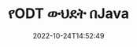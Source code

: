 ---
############################# Static ############################
layout: "auto-gen-merge"
date: 2022-10-24T14:52:49
draft: false
otherformats: otp ott pdf pps ppsx ppt pptx rtf tex vdx vsdm vsdx vssm vssx vstm vstx

############################# Head ############################
head_title: "ODT ፋይሎችን በJava እና J2SE ሰነዶች ውህደት ኤፒአይ አዋህድ"
head_description: "የሰነዶች ውህደት ኤፒአይን በመጠቀም ብዙ ODT ፋይሎችን በጃቫ ውስጥ ያዋህዱ ከሁሉም ውሂብ፣ ቅጥ እና ቅርጸት እንደ ምንጭ ሰነዶች።"

############################# Header ############################
title: "የODT ውህደት በJava"
description: "ODTን ከጥቂት የJava ኮድ መስመሮች ጋር አዋህድ።"
bg_image: "https://cms.admin.containerize.com/templates/aspose/App_Themes/V3/images/bg/header1.png"
bg_overlay: false
button:
    enable: true
    icon: "fas fa-arrow-down"
    label: "ነጻ ሙከራ ያውርዱ"
    link: "https://downloads.groupdocs.com/merger/java"

############################# SubMenu ############################
submenu:
    enable: true

    left:
        img_alt: "GroupDocs.Merger for Java"
        image: "https://cms.admin.containerize.com/templates/groupdocs/images/product-logos/90x90-noborder/groupdocs-merger-java.png"
        product: "GroupDocs.Merger"
        platform: "Java"

    middle:
        button:

            # button loop
            - link: "https://apireference.groupdocs.com/merger/java"
              text: "የኤፒአይ ማጣቀሻ"

            # button loop
            - link: "https://github.com/groupdocs-merger"
              text: "የኮድ ምሳሌዎች"

            # button loop
            - link: "https://products.groupdocs.app/merger/family"
              text: "የቀጥታ ማሳያዎች"

            # button loop
            - link: "https://purchase.groupdocs.com/pricing/merger/java"
              text: "የዋጋ አሰጣጥ"

    right:
        link_download: "https://downloads.groupdocs.com/merger"
        link_learn: "https://docs.groupdocs.com/merger/java"
        link_buy: "https://purchase.groupdocs.com"

############################# About ############################
about:
    enable: true
    title: "ስለ GroupDocs.Merger for Java ኤፒአይ"
    content: |
        [GroupDocs.Merger for Java](/am/merger/java/) በርካታ ፒዲኤፍ፣ ማይክሮሶፍት ኦፊስ (Word፣ Excel፣ PowerPoint፣ OneNote)፣ OpenDocument፣ HTML፣ ምስሎች እና ለማዋሃድ ምቹ መፍትሄ ይሰጣል። ብዙ ሌሎች ሰነዶች በJava መተግበሪያዎች ውስጥ ወደ አንድ ፋይል። GroupDocs.Merger ODT ሰነዶችን ለማዋሃድ ስለተፈቀደልዎት ብዙ ጥረት ይቆጥብልዎታል - ምንም የሶስተኛ ወገን ሶፍትዌር፣ ዴስክቶፕ መተግበሪያዎች ወይም ተሰኪዎች መጫን አያስፈልግም። አሁን ጊዜዎን ማባከን እና ፋይሎችን በእጅ ማዋሃድ አስፈላጊ አይደለም! የቡድን ሰነዶች ተልእኮ ምርጡን ጥራት ያለው ማቅረብ እና የሰነድ ማቀነባበሪያ የስራ ሂደቶችን ቀላል ማድረግ ነው።
        
        GroupDocs.Merger API የፋይል ውህደት ባህሪያትን ለሚፈልጉ የድርጅት መፍትሄዎች ትክክለኛ ምርጫ ነው። እነዚህ ኤፒአይዎች በሁሉም ዋና ስርዓተ ክወናዎች እና መድረኮች J2SE 7.0 (1.7), J2SE 8.0 (1.8), Java 10ን ጨምሮ በደንብ ይደገፋሉ።

############################# Steps ############################
steps:
    enable: true
    title_left: "በJava ውስጥ ብዙ ODT ፋይሎችን አዋህድ"
    content_left: |
        [GroupDocs.Merger for Java](/am/merger/java) ጥቂት ቀላል ደረጃዎችን በመተግበር ለጃቫ ገንቢዎች ብዙ ODT ፋይሎችን ማዋሃድ ቀላል ያደርገዋል።
        
        * የ **Merger** ምሳሌ ይፍጠሩ እና የምንጭ ሰነድ መንገድን እንደ ግንበኛ መለኪያ ያስተላልፉ።
        * ወደ **Merger** ክፍል ይደውሉ እና የሁለተኛውን የምንጭ ሰነድ መንገድ ይለፉ።
        * የተዋሃደውን ሰነድ ለማስቀመጥ ወደ **Merger** ክፍል ይደውሉ።

    title_right: "የስርዓት መስፈርቶች"
    content_right: |
        GroupDocs.Merger for Java ኤፒአይዎች በሁሉም ዋና መድረኮች እና ስርዓተ ክወናዎች ላይ ይደገፋሉ። ከዚህ በታች ያለውን ኮድ ከመተግበሩ በፊት፣ እባክዎ በስርዓትዎ ላይ የሚከተሉት ቅድመ ሁኔታዎች እንዳሉዎት ያረጋግጡ።

        * ስርዓተ ክወናዎች-ማይክሮሶፍት ዊንዶውስ ፣ ሊኑክስ ፣ ማክኦኤስ
        * የልማት አካባቢ፡ NetBeans, IntelliJ IDEA, Eclipse
        * ማዕቀፎች: J2SE 7.0 (1.7), J2SE 8.0 (1.8), Java 10
        * የቅርብ ጊዜውን የGroupDocs.Merger for Java ስሪት ከ[Maven](https://repository.groupdocs.com/webapp/#/artifacts/browse/tree/General/repo/com/groupdocs/groupdocs-merger) ያውርዱ
         
    code: |
     {{% merger/additional-styles %}}
     {{< merger/code-merger title="የJava ምሳሌ ኮድን በመጠቀም ODT ፋይሎችን እንዴት እንደሚዋሃድ">}}

        ```java    
        // GroupDocs.Merger ለጃቫ ኤፒአይን በመጠቀም ODT ፋይሎችን አዋህድ
        // የፈጣን ውህደት ከግቤት ODT ሰነድ ጋር
        Merger merger = new Merger("input_1.odt");

        // የመቀላቀል ዘዴን ይደውሉ የውህደት ክፍል ምሳሌ እና የሁለተኛ ምንጭ ሰነድ መንገድን ይለፉ
        merger.join("input_2.odt");
    
        // የተዋሃደ ሰነድ ለማስቀመጥ የመዋህድ ክፍል ምሳሌ ቁጠባ ዘዴን ይደውሉ
        merger.save("merged-file.odt"); 
        ```
     {{< /merger/code-merger >}}

############################# Demos ############################
demos:
    enable: true
    title: "የቀጥታ ማሳያዎች - ሰነዶችን ለማዋሃድ የመስመር ላይ መተግበሪያ"
    content: |
       [GroupDocs.Merger Live Demos](https://products.groupdocs.app/merger/odt) ድር ጣቢያን በመጎብኘት አሁን ከአንድ በላይ ODT ፋይሎችን አዋህድ።
       የቀጥታ ማሳያው የሚከተሉት ጥቅሞች አሉት።
        
############################# About Formats ############################
about_formats:
    enable: true

############################# More Formats ############################
more_formats:
    enable: true
    title: "ሌሎች የሰነድ ቅርጸቶችን በማዋሃድ ላይ"
    content: |
        Java ሰነዶች ለፋይል ቅርጸቶች እና ምስሎች ኤፒአይ ይዋሃዳሉ። ከታች እንደተገለጸው አንዳንድ ታዋቂ የሰነድ ቅርጸቶችን አንድ ላይ አዋህድ።

############################# Back to top ###############################
back_to_top:
    enable: true
---